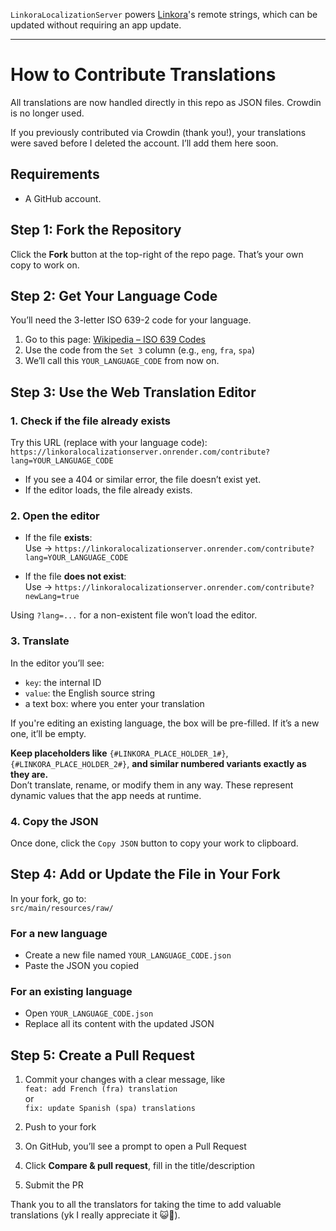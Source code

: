 `LinkoraLocalizationServer` powers [Linkora](https://github.com/sakethpathike/Linkora)'s remote strings, which can be updated without requiring an app update.

---

# How to Contribute Translations

All translations are now handled directly in this repo as JSON files. Crowdin is no longer used.

If you previously contributed via Crowdin (thank you!), your translations were saved before I deleted the account. I’ll add them here soon.


## Requirements

- A GitHub account.


## Step 1: Fork the Repository

Click the **Fork** button at the top-right of the repo page. That’s your own copy to work on.


## Step 2: Get Your Language Code

You’ll need the 3-letter ISO 639-2 code for your language.

1. Go to this page: [Wikipedia – ISO 639 Codes](https://en.wikipedia.org/wiki/List_of_ISO_639_language_codes)
2. Use the code from the `Set 3` column (e.g., `eng`, `fra`, `spa`)
3. We’ll call this `YOUR_LANGUAGE_CODE` from now on.


## Step 3: Use the Web Translation Editor

### 1. Check if the file already exists

Try this URL (replace with your language code):  
`https://linkoralocalizationserver.onrender.com/contribute?lang=YOUR_LANGUAGE_CODE`

- If you see a 404 or similar error, the file doesn’t exist yet.
- If the editor loads, the file already exists.

### 2. Open the editor

- If the file **exists**:  
  Use -> `https://linkoralocalizationserver.onrender.com/contribute?lang=YOUR_LANGUAGE_CODE`

- If the file **does not exist**:  
  Use -> `https://linkoralocalizationserver.onrender.com/contribute?newLang=true`

Using `?lang=...` for a non-existent file won’t load the editor.

### 3. Translate

In the editor you’ll see:

- `key`: the internal ID
- `value`: the English source string
- a text box: where you enter your translation

If you're editing an existing language, the box will be pre-filled. If it’s a new one, it’ll be empty.

**Keep placeholders like** `{#LINKORA_PLACE_HOLDER_1#}`, `{#LINKORA_PLACE_HOLDER_2#}`, **and similar numbered variants exactly as they are.**  
Don’t translate, rename, or modify them in any way. These represent dynamic values that the app needs at runtime.

### 4. Copy the JSON

Once done, click the `Copy JSON` button to copy your work to clipboard.


## Step 4: Add or Update the File in Your Fork

In your fork, go to:  
`src/main/resources/raw/`

### For a new language

- Create a new file named `YOUR_LANGUAGE_CODE.json`
- Paste the JSON you copied

### For an existing language

- Open `YOUR_LANGUAGE_CODE.json`
- Replace all its content with the updated JSON


## Step 5: Create a Pull Request

1. Commit your changes with a clear message, like  
   `feat: add French (fra) translation`  
   or  
   `fix: update Spanish (spa) translations`

2. Push to your fork

3. On GitHub, you’ll see a prompt to open a Pull Request

4. Click **Compare & pull request**, fill in the title/description

5. Submit the PR


Thank you to all the translators for taking the time to add valuable translations (yk I really appreciate it 😺🤝).